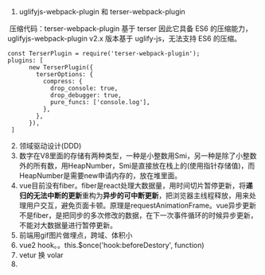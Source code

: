 1. uglifyjs-webpack-plugin 和 terser-webpack-plugin

​		压缩代码：terser-webpack-plugin 基于 terser 因此它具备 ES6 的压缩能力，uglifyjs-webpack-plugin v2.x 版本基于 uglify-js，无法支持 ES6 的压缩。

```
const TerserPlugin = require('terser-webpack-plugin');
plugins: [
      new TerserPlugin({
        terserOptions: {
          compress: {
            drop_console: true,
            drop_debugger: true,
            pure_funcs: ['console.log'],
          },
        },
      }),
 ]
```





2. 领域驱动设计(DDD)
3. 数字在V8里面的存储有两种类型，一种是小整数用Smi，另一种是除了小整数外的所有数，用HeapNumber，Smi是直接放在栈上的(使用指针存储值)，而HeapNumber是需要new申请内存的，放在堆里面。
4. vue目前没有fiber。fiber是react处理大数据量，用时间切片暂停更新，将**递归的无法中断的更新**重构为**异步的可中断更新**，把浏览器主线程释放，用来处理用户交互，避免页面卡顿。原理是requestAnimationFrame。vue异步更新不是fiber，是把同步的多次修改的数据，在下一次事件循环的时候异步更新，不能对大数据量进行暂停更新。
5. 前端用gif图片做埋点，跨域、体积小
6. vue2 hook。。this.$once('hook:beforeDestory', function)
7. vetur 换 volar
8. 